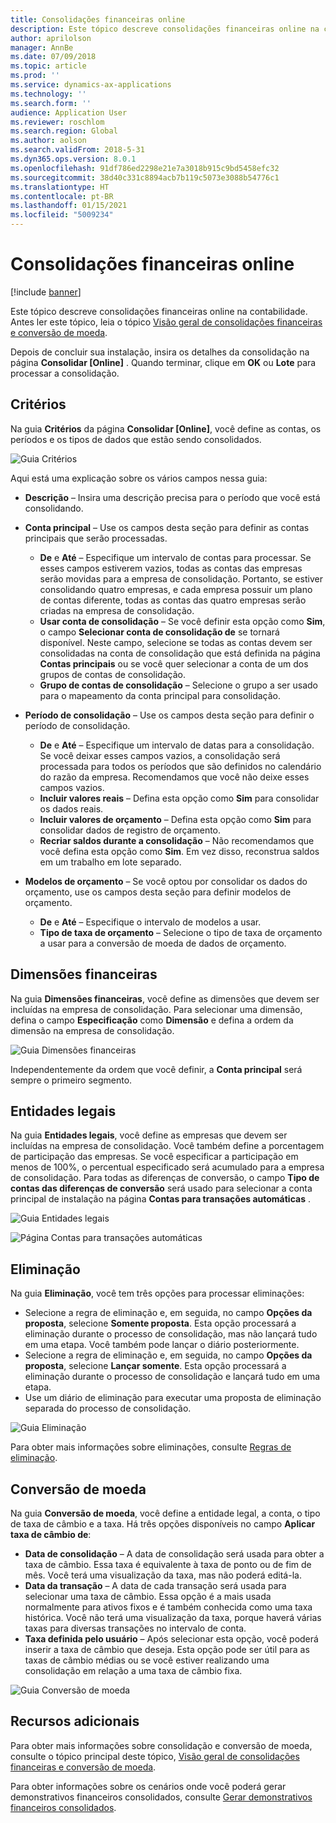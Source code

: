 ```yaml
---
title: Consolidações financeiras online
description: Este tópico descreve consolidações financeiras online na contabilidade.
author: aprilolson
manager: AnnBe
ms.date: 07/09/2018
ms.topic: article
ms.prod: ''
ms.service: dynamics-ax-applications
ms.technology: ''
ms.search.form: ''
audience: Application User
ms.reviewer: roschlom
ms.search.region: Global
ms.author: aolson
ms.search.validFrom: 2018-5-31
ms.dyn365.ops.version: 8.0.1
ms.openlocfilehash: 91df786ed2298e21e7a3018b915c9bd5458efc32
ms.sourcegitcommit: 38d40c331c8894acb7b119c5073e3088b54776c1
ms.translationtype: HT
ms.contentlocale: pt-BR
ms.lasthandoff: 01/15/2021
ms.locfileid: "5009234"
---
```

# <a name="online-financial-consolidations"></a>Consolidações financeiras online

[!include [banner](../includes/banner.md)]

Este tópico descreve consolidações financeiras online na contabilidade. Antes ler este tópico, leia o tópico [Visão geral de consolidações financeiras e conversão de moeda](financial-consolidations-currency-translation.md).

Depois de concluir sua instalação, insira os detalhes da consolidação na página **Consolidar [Online]** . Quando terminar, clique em **OK** ou **Lote** para processar a consolidação.

## <a name="criteria"></a>Critérios
Na guia **Critérios** da página **Consolidar [Online]**, você define as contas, os períodos e os tipos de dados que estão sendo consolidados.

![Guia Critérios](./media/criteria-consolidate-online.png "Guia Critérios")

Aqui está uma explicação sobre os vários campos nessa guia:

- **Descrição** – Insira uma descrição precisa para o período que você está consolidando.
- **Conta principal** – Use os campos desta seção para definir as contas principais que serão processadas.

    - **De** e **Até** – Especifique um intervalo de contas para processar. Se esses campos estiverem vazios, todas as contas das empresas serão movidas para a empresa de consolidação. Portanto, se estiver consolidando quatro empresas, e cada empresa possuir um plano de contas diferente, todas as contas das quatro empresas serão criadas na empresa de consolidação.
    - **Usar conta de consolidação** – Se você definir esta opção como **Sim**, o campo **Selecionar conta de consolidação de** se tornará disponível. Neste campo, selecione se todas as contas devem ser consolidadas na conta de consolidação que está definida na página **Contas principais** ou se você quer selecionar a conta de um dos grupos de contas de consolidação.
    - **Grupo de contas de consolidação** – Selecione o grupo a ser usado para o mapeamento da conta principal para consolidação.

- **Período de consolidação** – Use os campos desta seção para definir o período de consolidação.

    - **De** e **Até** – Especifique um intervalo de datas para a consolidação. Se você deixar esses campos vazios, a consolidação será processada para todos os períodos que são definidos no calendário do razão da empresa. Recomendamos que você não deixe esses campos vazios.
    - **Incluir valores reais** – Defina esta opção como **Sim** para consolidar os dados reais.
    - **Incluir valores de orçamento** – Defina esta opção como **Sim** para consolidar dados de registro de orçamento.
    - **Recriar saldos durante a consolidação** – Não recomendamos que você defina esta opção como **Sim**. Em vez disso, reconstrua saldos em um trabalho em lote separado.

- **Modelos de orçamento** – Se você optou por consolidar os dados do orçamento, use os campos desta seção para definir modelos de orçamento.

    - **De** e **Até** – Especifique o intervalo de modelos a usar.
    - **Tipo de taxa de orçamento** – Selecione o tipo de taxa de orçamento a usar para a conversão de moeda de dados de orçamento.

## <a name="financial-dimensions"></a>Dimensões financeiras
Na guia **Dimensões financeiras**, você define as dimensões que devem ser incluídas na empresa de consolidação. Para selecionar uma dimensão, defina o campo **Especificação** como **Dimensão** e defina a ordem da dimensão na empresa de consolidação.

![Guia Dimensões financeiras](./media/financial-dimensions-cons.png "Guia Dimensões financeiras")

Independentemente da ordem que você definir, a **Conta principal** será sempre o primeiro segmento.

## <a name="legal-entities"></a>Entidades legais
Na guia **Entidades legais**, você define as empresas que devem ser incluídas na empresa de consolidação. Você também define a porcentagem de participação das empresas. Se você especificar a participação em menos de 100%, o percentual especificado será acumulado para a empresa de consolidação. Para todas as diferenças de conversão, o campo **Tipo de contas das diferenças de conversão** será usado para selecionar a conta principal de instalação na página **Contas para transações automáticas** .

![Guia Entidades legais](./media/legal-entities-cons.png "Guia Entidades legais")

![Página Contas para transações automáticas](./media/accounts-for-automatic-cons.png "Página Contas para transações automáticas")

## <a name="elimination"></a>Eliminação
Na guia **Eliminação**, você tem três opções para processar eliminações:

- Selecione a regra de eliminação e, em seguida, no campo **Opções da proposta**, selecione **Somente proposta**. Esta opção processará a eliminação durante o processo de consolidação, mas não lançará tudo em uma etapa. Você também pode lançar o diário posteriormente.
- Selecione a regra de eliminação e, em seguida, no campo **Opções da proposta**, selecione **Lançar somente**. Esta opção processará a eliminação durante o processo de consolidação e lançará tudo em uma etapa.
- Use um diário de eliminação para executar uma proposta de eliminação separada do processo de consolidação.

![Guia Eliminação](./media/elimination-cons-onl.png "Guia Eliminação")

Para obter mais informações sobre eliminações, consulte [Regras de eliminação](./elimination-rules.md).

## <a name="currency-translation"></a>Conversão de moeda
Na guia **Conversão de moeda**, você define a entidade legal, a conta, o tipo de taxa de câmbio e a taxa. Há três opções disponíveis no campo **Aplicar taxa de câmbio de**:

- **Data de consolidação** – A data de consolidação será usada para obter a taxa de câmbio. Essa taxa é equivalente à taxa de ponto ou de fim de mês. Você terá uma visualização da taxa, mas não poderá editá-la.
- **Data da transação** – A data de cada transação será usada para selecionar uma taxa de câmbio. Essa opção é a mais usada normalmente para ativos fixos e é também conhecida como uma taxa histórica. Você não terá uma visualização da taxa, porque haverá várias taxas para diversas transações no intervalo de conta.
- **Taxa definida pelo usuário** – Após selecionar esta opção, você poderá inserir a taxa de câmbio que deseja. Esta opção pode ser útil para as taxas de câmbio médias ou se você estiver realizando uma consolidação em relação a uma taxa de câmbio fixa.

![Guia Conversão de moeda](./media/currency-translation-cons-online.png "Guia Conversão de moeda")

## <a name="additional-resources"></a>Recursos adicionais

Para obter mais informações sobre consolidação e conversão de moeda, consulte o tópico principal deste tópico, [Visão geral de consolidações financeiras e conversão de moeda](./financial-consolidations-currency-translation.md).

Para obter informações sobre os cenários onde você poderá gerar demonstrativos financeiros consolidados, consulte [Gerar demonstrativos financeiros consolidados](./generating-consolidated-financial-statements.md).

